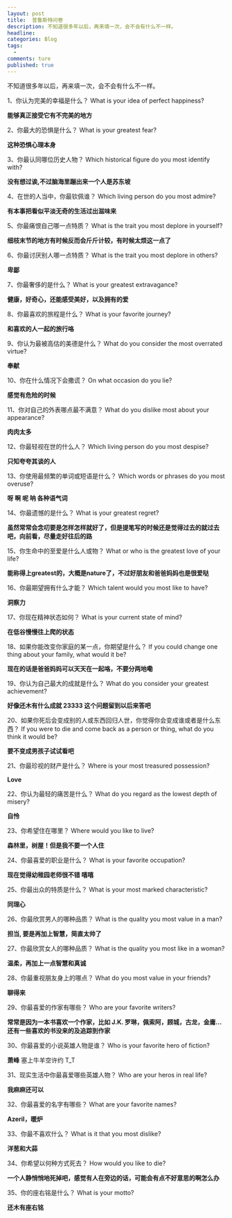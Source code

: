 ```yaml
---  
layout: post  
title:  普鲁斯特问卷
description: 不知道很多年以后，再来填一次，会不会有什么不一样。
headline: 
categories: Blog  
tags: 
  - 
comments: ture  
published: true  
---  
```


不知道很多年以后，再来填一次，会不会有什么不一样。

1、你认为完美的幸福是什么？
What is your idea of perfect happiness?

**能够真正接受它有不完美的地方**

2、你最大的恐惧是什么？
What is your greatest fear?

**这种恐惧心理本身**

3、你最认同哪位历史人物？
Which historical figure do you most identify with?

**没有想过诶,不过脑海里蹦出来一个人是苏东坡**

4、在世的人当中，你最钦佩谁？
Which living person do you most admire?

**有本事把看似平淡无奇的生活过出滋味来**

5、你最痛恨自己哪一点特质？
What is the trait you most deplore in yourself?

**细枝末节的地方有时候反而会斤斤计较，有时候太烦这一点了**

6、你最讨厌别人哪一点特质？
What is the trait you most deplore in others?

**卑鄙**

7、你最奢侈的是什么？
What is your greatest extravagance?

**健康，好奇心，还能感受美好，以及拥有的爱**

8、你最喜欢的旅程是什么？
What is your favorite journey?

**和喜欢的人一起的旅行咯**

9、你认为最被高估的美德是什么？
What do you consider the most overrated virtue?

**奉献**

10、你在什么情况下会撒谎？
On what occasion do you lie?

**感觉有危险的时候**

11、你对自己的外表哪点最不满意？
What  do you dislike most about your appearance?

**肉肉太多**

12、你最轻视在世的什么人？
Which living person do you most despise?

**只知夸夸其谈的人**

13、你使用最频繁的单词或短语是什么？
Which words or phrases do you most overuse?

**呀 啊 呢 呐 各种语气词**

14、你最遗憾的是什么？
What is your greatest regret?

**虽然常常会念叨要是怎样怎样就好了，但是提笔写的时候还是觉得过去的就过去吧，向前看，尽量走好往后的路**

15、你生命中的至爱是什么人或物？
What or who is the greatest love of your life?

**能称得上greatest的，大概是nature了，不过好朋友和爸爸妈妈也是很爱哒**

16、你最期望拥有什么才能？
Which talent would you most like to have?

**洞察力**

17、你现在精神状态如何？
What is your current state of mind?

**在低谷慢慢往上爬的状态**

18、如果你能改变你家庭的某一点，你期望是什么？
If you could change one thing about your family, what would it be?

**现在的话是爸爸妈妈可以天天在一起咯，不要分两地嘞** 


19、你认为自己最大的成就是什么？
What do you consider your greatest achievement?

**好像还木有什么成就 23333  这个问题留到以后来答吧**


20、如果你死后会变成别的人或东西回归人世，你觉得你会变成谁或者是什么东西？
If you were to die and come back as a person or thing, what do you think it would be?

**要不变成男孩子试试看吧**


21、你最珍视的财产是什么？
Where is your most treasured possession?

**Love**

22、你认为最轻的痛苦是什么？
What do you regard as the lowest depth of misery?

**自怜**

23、你希望住在哪里？
Where would you like to live?

**森林里，树屋！但是我不要一个人住**

24、你最喜爱的职业是什么？
What is your favorite occupation?

**现在觉得幼稚园老师很不错 嘻嘻**

25、你最出众的特质是什么？
What is your most marked characteristic?

**同理心**

26、你最欣赏男人的哪种品质？
What is the quality you most value in a man?

**担当, 要是再加上智慧，简直太帅了**

27、你最欣赏女人的哪种品质？
What is the quality you most like in a woman?

**温柔，再加上一点智慧和真诚**

28、你最重视朋友身上的哪点？
What do you most value in your friends?

**聊得来**

29、你最喜爱的作家有哪些？
Who are your favorite writers? 

**常常是因为一本书喜欢一个作家，比如 J.K. 罗琳，佩索阿，顾城，古龙，金庸...还有一些喜欢的书没来的及追踪到作家**

30、你最喜爱的小说英雄人物是谁？
Who is your favorite hero of fiction?

**萧峰**  塞上牛羊空许约 T_T

31、现实生活中你最喜爱哪些英雄人物？
Who are your heros in real life?

**我麻麻还可以**

32、你最喜爱的名字有哪些？
What are your favorite names?

**Azeril，暖炉**

33、你最不喜欢什么？
What is it that you most dislike?

**洋葱和大蒜**

34、你希望以何种方式死去？
How would you like to die?

**一个人静悄悄地死掉吧，感觉有人在旁边的话，可能会有点不好意思的啊怎么办**

35、你的座右铭是什么？
What is your motto?

**还木有座右铭**
